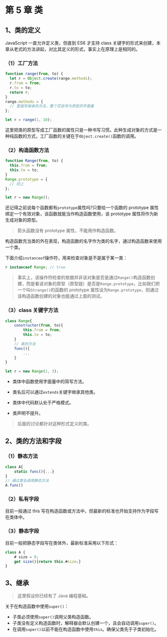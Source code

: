 # 第 5 章 类

## 1、类的定义

JavaScript 一直允许定义类，但直到 ES6 才支持 class 关键字的形式来创建，本章从老式的方法讲起，对比其定义的形式，事实上在原理上是相同的。

### （1）工厂方法

```js
function range(from, to) {
  let r = Object.create(range.methods);
  r.from = from;
  r.to = to;
  return r;
}
range.methods = {
  // 里面写继承的方法，整个花括号为原型的字面量
};

let r = range(1, 10);
```

这里把类的原型写成工厂函数的属性只是一种书写习惯。此种生成对象的方式是一种纯函数的方式，工厂函数的关键在于`Object.create()`函数的调用。

### （2）构造函数方法

```js
function Range(from, to) {
  this.from = from;
  this.to = to;
}
Range.prototype = {
  // 同上
};

let r = new Range();
```

还记得之前说每个函数都有`prototype`属性吗?只要给一个函数的 prototype 属性绑定一个有效对象，该函数就能当作构造函数使用，该 prototype 属性将作为新生成对象的原型。

> 箭头函数没有 prototype 属性，不能用作构造函数。

构造函数充当类的外在表现，构造函数的名字作为类的名字，通过构造函数来使用一个类。

下面介绍`instanceof`操作符，用来检查对象是不是属于某一类：

```js
r instanceof Range; // true
```

> 事实上，该操作符检查的依据并非该对象是否是通过`Range()`构造函数创建，而是看该对象的原型（原型链）是否是`Range.prototype`，比如我们把一个叫`Strange()`的函数的 prototype 属性设为`Range.prototype`，则通过该构造函数创建的对象也能通过上面的测试。

### （3）class 关键字方法

```js
class Range{
    constructor(from, to){
        this.from = from;
        this.to = to;
    }
    // 类的方法
    func(){
        ...
    }
}

let r = new Range(1, 3);
```

- 类体中函数使用字面量中的简写方法。

- 类名后可以通过`extends`关键字继承其他类。
- 类体中代码默认处于严格模式。
- 类声明不提升。

> 后面的讨论都针对这种形式定义的类。

## 2、类的方法和字段

### （1）静态方法

```js
class A{
    static func(){...}
}
// 通过类名调用静态方法
A.func()
```

### （2）私有字段

目前一般通过 this 写在构造函数或方法中，但最新的标准也开始支持作为字段写在类体中。

### （3）静态字段

目前一般把静态字段写在类体外，最新标准采用以下形式：

```js
class A {
    # size = 0;
    get size(){return this.#size;}
}
```

## 3、继承

> 这里假设你已经有了 Java 编程基础。

关于在构造函数中使用`super()`：

- 子类必须使用`super()`调用父类构造函数。
- 子类没有定义构造函数时，解释器会默认创建一个，且会自动调用`super()`。
- 在调用`super()`以前不能在构造函数中使用`this`。确保父类先于子类初始化。
